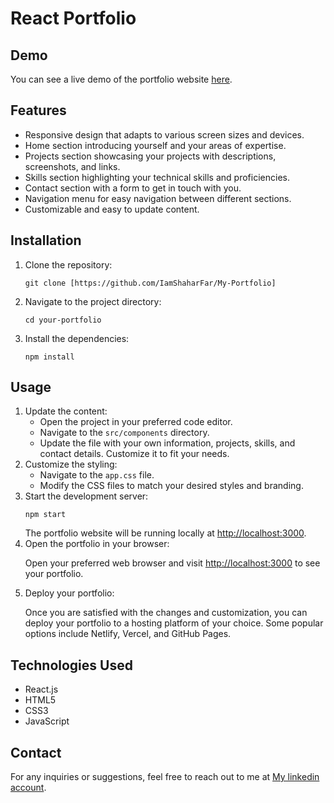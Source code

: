 <body>
  <h1>React Portfolio</h1>

  <h2>Demo</h2>
  <p>You can see a live demo of the portfolio website <a href="">here</a>.</p>

  <h2>Features</h2>
  <ul>
    <li>Responsive design that adapts to various screen sizes and devices.</li>
    <li>Home section introducing yourself and your areas of expertise.</li>
    <li>Projects section showcasing your projects with descriptions, screenshots, and links.</li>
    <li>Skills section highlighting your technical skills and proficiencies.</li>
    <li>Contact section with a form to get in touch with you.</li>
    <li>Navigation menu for easy navigation between different sections.</li>
    <li>Customizable and easy to update content.</li>
  </ul>

  <h2>Installation</h2>
  <ol>
    <li>Clone the repository:
      <pre><code>git clone [https://github.com/IamShaharFar/My-Portfolio]</code></pre>
    </li>
    <li>Navigate to the project directory:
      <pre><code>cd your-portfolio</code></pre>
    </li>
    <li>Install the dependencies:
      <pre><code>npm install</code></pre>
    </li>
  </ol>

  <h2>Usage</h2>
  <ol>
    <li>Update the content:
      <ul>
        <li>Open the project in your preferred code editor.</li>
        <li>Navigate to the <code>src/components</code> directory.</li>
        <li>Update the file with your own information, projects, skills, and contact details. Customize it to fit your needs.</li>
      </ul>
    </li>
    <li>Customize the styling:
      <ul>
        <li>Navigate to the <code>app.css</code> file.</li>
        <li>Modify the CSS files to match your desired styles and branding.</li>
      </ul>
    </li>
    <li>Start the development server:
      <pre><code>npm start</code></pre>
      The portfolio website will be running locally at <a href="http://localhost:3000">http://localhost:3000</a>.
    </li>
    <li>Open the portfolio in your browser:
      <p>Open your preferred web browser and visit <a href="http://localhost:3000">http://localhost:3000</a> to see your portfolio.</p>
    </li>
    <li>Deploy your portfolio:
      <p>Once you are satisfied with the changes and customization, you can deploy your portfolio to a hosting platform of your choice. Some popular options include Netlify, Vercel, and GitHub Pages.</p>
    </li>
  </ol>

  <h2>Technologies Used</h2>
  <ul>
    <li>React.js</li>
    <li>HTML5</li>
    <li>CSS3</li>
    <li>JavaScript</li>
  </ul>

  <h2>Contact</h2>
  <p>For any inquiries or suggestions, feel free to reach out to me at <a href="https://www.linkedin.com/in/shahar-faradyan/">My linkedin account</a>.</p>
</body>
